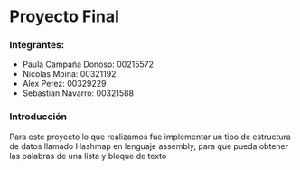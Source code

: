 # Proyecto Final 

### Integrantes:

- Paula Campaña Donoso: 00215572
- Nicolas Moina: 00321192
- Alex Perez: 00329229
- Sebastian Navarro: 00321588

### Introducción

Para este proyecto lo que realizamos fue implementar un tipo de estructura de datos llamado Hashmap en lenguaje assembly, para que pueda obtener las palabras de una lista y bloque de texto
